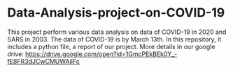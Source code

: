# Data-Analysis-project-on-COVID-19
This project perform various data analysis on data of COVID-19 in 2020 and SARS in 2003. 
The data of COVID-19 is by March 13th. In this repository, it includes a python file, a report of our project.
More details in our google drive: https://drive.google.com/open?id=1GmcPEkBEk0Y_-fE8FR3dJCwCMUWAjIFc
